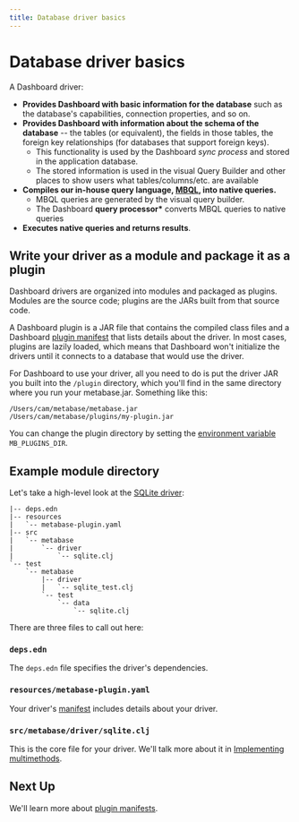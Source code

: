 ```yaml
---
title: Database driver basics
---
```


# Database driver basics

A Dashboard driver:

- **Provides Dashboard with basic information for the database** such as the database's capabilities, connection properties, and so on.
- **Provides Dashboard with information about the schema of the database** -- the tables (or equivalent), the fields in those tables, the foreign key relationships (for databases that support foreign keys).
  - This functionality is used by the Dashboard _sync process_ and stored in the application database.
  - The stored information is used in the visual Query Builder and other places to show users what tables/columns/etc. are available
- **Compiles our in-house query language, [MBQL](https://github.com/metabase/metabase/wiki/Query-Language-'98), into native queries.**
  - MBQL queries are generated by the visual query builder.
  - The Dashboard **query processor\*** converts MBQL queries to native queries
- **Executes native queries and returns results**.

## Write your driver as a module and package it as a plugin

Dashboard drivers are organized into modules and packaged as plugins. Modules are the source code; plugins are the JARs built from that source code.

A Dashboard plugin is a JAR file that contains the compiled class files and a Dashboard [plugin manifest](plugins.md) that lists details about the driver. In most cases, plugins are lazily loaded, which means that Dashboard won't initialize the drivers until it connects to a database that would use the driver.

For Dashboard to use your driver, all you need to do is put the driver JAR you built into the `/plugin` directory, which you'll find in the same directory where you run your metabase.jar. Something like this:

```
/Users/cam/metabase/metabase.jar
/Users/cam/metabase/plugins/my-plugin.jar
```

You can change the plugin directory by setting the [environment variable][env-var] `MB_PLUGINS_DIR`.

## Example module directory

Let's take a high-level look at the [SQLite driver](https://github.com/metabase/metabase/tree/master/modules/drivers/sqlite):

```
|-- deps.edn
|-- resources
|   `-- metabase-plugin.yaml
|-- src
|   `-- metabase
|       `-- driver
|           `-- sqlite.clj
`-- test
    `-- metabase
        |-- driver
        |   `-- sqlite_test.clj
        `-- test
            `-- data
                `-- sqlite.clj
```

There are three files to call out here:

### `deps.edn`

The `deps.edn` file specifies the driver's dependencies.

### `resources/metabase-plugin.yaml`

Your driver's [manifest](plugins.md#plugin-manifests) includes details about your driver.

### `src/metabase/driver/sqlite.clj`

This is the core file for your driver. We'll talk more about it in [Implementing multimethods](multimethods.md).

## Next Up

We'll learn more about [plugin manifests](plugins.md).

[env-var]: ../../configuring-metabase/environment-variables.md
